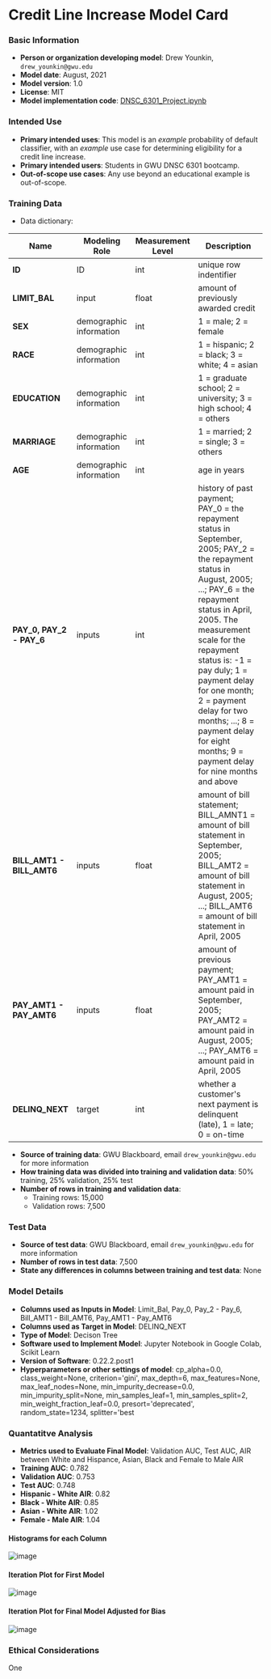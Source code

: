 # Credit Line Increase Model Card

### Basic Information

* **Person or organization developing model**: Drew Younkin, `drew_younkin@gwu.edu`
* **Model date**: August, 2021
* **Model version**: 1.0
* **License**: MIT
* **Model implementation code**: [DNSC_6301_Project.ipynb](https://colab.research.google.com/drive/1FO125zXmVwuFnpKRe-Z1O_C2nhcAPpDZ#scrollTo=hdV7vATxozMQ)

### Intended Use
* **Primary intended uses**: This model is an *example* probability of default classifier, with an *example* use case for determining eligibility for a credit line increase.
* **Primary intended users**: Students in GWU DNSC 6301 bootcamp.
* **Out-of-scope use cases**: Any use beyond an educational example is out-of-scope.

### Training Data

* Data dictionary: 

| Name | Modeling Role | Measurement Level| Description|
| ---- | ------------- | ---------------- | ---------- |
|**ID**| ID | int | unique row indentifier |
| **LIMIT_BAL** | input | float | amount of previously awarded credit |
| **SEX** | demographic information | int | 1 = male; 2 = female
| **RACE** | demographic information | int | 1 = hispanic; 2 = black; 3 = white; 4 = asian |
| **EDUCATION** | demographic information | int | 1 = graduate school; 2 = university; 3 = high school; 4 = others |
| **MARRIAGE** | demographic information | int | 1 = married; 2 = single; 3 = others |
| **AGE** | demographic information | int | age in years |
| **PAY_0, PAY_2 - PAY_6** | inputs | int | history of past payment; PAY_0 = the repayment status in September, 2005; PAY_2 = the repayment status in August, 2005; ...; PAY_6 = the repayment status in April, 2005. The measurement scale for the repayment status is: -1 = pay duly; 1 = payment delay for one month; 2 = payment delay for two months; ...; 8 = payment delay for eight months; 9 = payment delay for nine months and above |
| **BILL_AMT1 - BILL_AMT6** | inputs | float | amount of bill statement; BILL_AMNT1 = amount of bill statement in September, 2005; BILL_AMT2 = amount of bill statement in August, 2005; ...; BILL_AMT6 = amount of bill statement in April, 2005 |
| **PAY_AMT1 - PAY_AMT6** | inputs | float | amount of previous payment; PAY_AMT1 = amount paid in September, 2005; PAY_AMT2 = amount paid in August, 2005; ...; PAY_AMT6 = amount paid in April, 2005 |
| **DELINQ_NEXT**| target | int | whether a customer's next payment is delinquent (late), 1 = late; 0 = on-time |

* **Source of training data**: GWU Blackboard, email `drew_younkin@gwu.edu` for more information
* **How training data was divided into training and validation data**: 50% training, 25% validation, 25% test
* **Number of rows in training and validation data**:
  * Training rows: 15,000
  * Validation rows: 7,500

### Test Data
* **Source of test data**: GWU Blackboard, email `drew_younkin@gwu.edu` for more information
* **Number of rows in test data**: 7,500
* **State any differences in columns between training and test data**: None

### Model Details
* **Columns used as Inputs in Model**: Limit_Bal, Pay_0, Pay_2 - Pay_6, Bill_AMT1 - Bill_AMT6, Pay_AMT1 - Pay_AMT6
* **Columns used as Target in Model**: DELINQ_NEXT
* **Type of Model**: Decison Tree
* **Software used to Implement Model**: Jupyter Notebook in Google Colab, Scikit Learn
* **Version of Software**: 0.22.2.post1
* **Hyperparameters or other settings of model**: cp_alpha=0.0, class_weight=None, criterion='gini',
                       max_depth=6, max_features=None, max_leaf_nodes=None,
                       min_impurity_decrease=0.0, min_impurity_split=None,
                       min_samples_leaf=1, min_samples_split=2,
                       min_weight_fraction_leaf=0.0, presort='deprecated',
                       random_state=1234, splitter='best

### Quantatitve Analysis
 
* **Metrics used to Evaluate Final Model**: Validation AUC, Test AUC, AIR between White and Hispance, Asian, Black and Female to Male AIR
* **Training AUC**: 0.782
* **Validation AUC**: 0.753
* **Test AUC**: 0.748
* **Hispanic - White AIR**: 0.82
* **Black - White AIR**: 0.85
* **Asian - White AIR**: 1.02
* **Female - Male AIR**: 1.04
#### Histograms for each Column
![image](https://user-images.githubusercontent.com/89538749/131180228-dedb7c43-2917-455f-b751-83476527c730.png)
#### Iteration Plot for First Model
![image](https://user-images.githubusercontent.com/89538749/131180419-8e51442b-11c9-4ce6-b5d0-edadc7954faa.png)
#### Iteration Plot for Final Model Adjusted for Bias
![image](https://user-images.githubusercontent.com/89538749/131180626-9371d767-aaf3-4e50-9826-dd5776fbe36e.png)

### Ethical Considerations

One 
